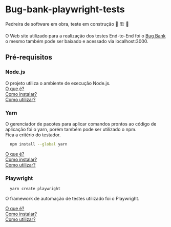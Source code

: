 # Bug-bank-playwright-tests 
Pedreira de software em obra, teste em construção :construction_worker:	 :building_construction:	:bricks:	

O Web site utilizado para a realização dos testes End-to-End foi o [Bug Bank](https://bugbank.netlify.app/) o mesmo também pode ser baixado e acessado via localhost:3000.


## Pré-requisitos

### Node.js

O projeto utiliza o ambiente de execução Node.js. <br />
[O que é?](https://nodejs.org/pt-br/about/) <br />
[Como instalar?](https://nodejs.org/pt-br/download/) <br />
[Como utilizar?](https://nodejs.org/pt-br/docs/)


### Yarn 

O gerenciador de pacotes para aplicar comandos prontos ao código de aplicação foi o yarn, porém também pode ser utilizado o npm. <br />
Fica a critério do testador.

```bash
  npm install --global yarn
```

[O que é?](https://classic.yarnpkg.com/en/) <br />
[Como instalar?](https://classic.yarnpkg.com/en/docs/install#windows-stable) <br />
[Como utilizar?](https://classic.yarnpkg.com/en/docs/usage)

### Playwright

```bash
  yarn create playwright
```
O framework de automação de testes utilizado foi o Playwright.

[O que é?](https://playwright.dev/) <br />
[Como instalar?](https://playwright.dev/docs/intro#installation) <br />
[Como utilizar?](https://playwright.dev/docs/intro#first-test)





